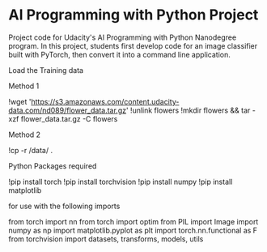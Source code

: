 # AI Programming with Python Project

Project code for Udacity's AI Programming with Python Nanodegree program. In this project, students first develop code for an image classifier built with PyTorch, then convert it into a command line application.


Load the Training data 

Method 1

!wget 'https://s3.amazonaws.com/content.udacity-data.com/nd089/flower_data.tar.gz'
!unlink flowers
!mkdir flowers && tar -xzf flower_data.tar.gz -C flowers

Method 2

!cp -r /data/ .


Python Packages required 

!pip install torch 
!pip install torchvision 
!pip install numpy
!pip install matplotlib

for use with the following imports

from torch import nn
from torch import optim
from PIL import Image
import numpy as np
import matplotlib.pyplot as plt
import torch.nn.functional as F
from torchvision import datasets, transforms, models, utils
